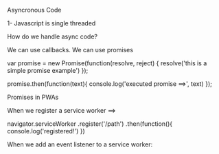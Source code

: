 



Asyncronous Code


1- Javascript is single threaded



How do we handle async code?

We can use callbacks.
We can use promises

var promise = new Promise(function(resolve, reject) {
    resolve('this is a simple promise example')
});

promise.then(function(text){
    console.log('executed promise ==>', text)
});



Promises in PWAs

When we register a service worker ==>

navigator.serviceWorker
    .register('/path')
    .then(function(){
        console.log('registered!')
    })



When we add an event listener to a service worker:    